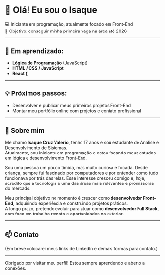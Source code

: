 # 👋 Olá! Eu sou o Isaque
  
💻 Iniciante em programação, atualmente focado em Front-End  
🎯 Objetivo: conseguir minha primeira vaga na área até 2026  

---

## 🚀 Em aprendizado:

- **Lógica de Programação** (JavaScript)
- **HTML / CSS / JavaScript**
- **React ()**   

---

## 💡 Próximos passos:

- Desenvolver e publicar meus primeiros projetos Front-End  
- Montar meu portfólio online com projetos e contato profissional  

---

## 🧠 Sobre mim

Me chamo **Isaque Cruz Valerio**, tenho 17 anos e sou estudante de Análise e Desenvolvimento de Sistemas.  
Atualmente, sou iniciante em programação e estou focando meus estudos em lógica e desenvolvimento Front-End.

Sou uma pessoa um pouco tímida, mas muito curiosa e focada. Desde criança, sempre fui fascinado por computadores e por entender como tudo funcionava por trás das telas. Esse interesse cresceu comigo e, hoje, acredito que a tecnologia é uma das áreas mais relevantes e promissoras do mercado.

Meu principal objetivo no momento é crescer como **desenvolvedor Front-End**, adquirindo experiência e construindo projetos práticos.  
A longo prazo, pretendo evoluir para atuar como **desenvolvedor Full Stack**, com foco em trabalho remoto e oportunidades no exterior.


---

## 📫 Contato

(Em breve colocarei meus links de LinkedIn e demais formas para contato.)

---

Obrigado por visitar meu perfil! Estou sempre aprendendo e aberto a conexões.
